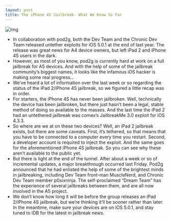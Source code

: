 ```yaml
---
layout: post
title: The iPhone 4S Jailbreak- What We Know So Far
---
```

![img](http://media.idownloadblog.com/wp-content/uploads/2011/12/iOS5Jailbreak.jpg)
* In collaboration with pod2g, both the Dev Team and the Chronic Dev Team released untether exploits for iOS 5.0.1 at the end of last year. The release was great news for A4 device owners, but left iPad 2 and iPhone 4S users in the dark.
* However, as most of you know, pod2g is currently hard at work on a full jailbreak for A5 devices. And with the help of some of the jailbreak community’s biggest names, it looks like the infamous iOS hacker is making some real progress…
* We’ve heard a lot of information over the last week or so regarding the status of the iPad 2/iPhone 4S jailbreak, so we figured a little recap was in order.
* For starters, the iPhone 4S has never been jailbroken. Well, technically the device has been jailbroken, but there just hasn’t been a legal, stable method of doing so available to the masses. And the last time the iPad 2 had an untethered jailbreak was comex’s JailbreakMe 3.0 exploit for iOS 4.3.3.
* So where are we at on these two devices? Well, an iPad 2 jailbreak exists, but there are some caveats. First, it’s tethered, so that means that you have to be connected to a computer every time you restart. Second, a developer account is required to inject the exploit. And the same goes for the aforementioned iPhone 4S jailbreak. So you can see why these aren’t available to the public yet.
* But there is light at the end of the tunnel. After about a week or so of incremental updates, a major breakthrough occurred last Friday. Pod2g announced that he had enlisted the help of some of the brightest minds in jailbreaking, including Dev Team front-man MuscleNerd, and Chronic Dev Team member p0sixninja. The self-proclaimed “Dream Team” has the experience of several jailbreaks between them, and are all now involved in the A5 project.
* We don’t know how long it will be before the group releases an iPad 2/iPhone 4S jailbreak, but we’re thinking it’ll be sooner rather than later. In the meantime, make sure your devices are on iOS 5.0.1, and stay tuned to iDB for the latest in jailbreak news.

